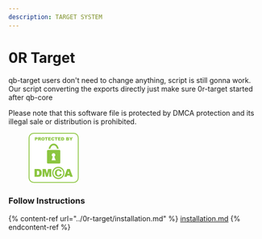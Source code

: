 ```yaml
---
description: TARGET SYSTEM
---
```


# 0R Target

qb-target users don't need to change anything, script is still gonna work. Our script converting the exports directly just make sure 0r-target started after qb-core

Please note that this software file is protected by DMCA protection and its illegal sale or distribution is prohibited.

<figure><img src="../../.gitbook/assets/DMCA_badge_trn_100w.png" alt=""><figcaption></figcaption></figure>

### Follow Instructions

{% content-ref url="../0r-target/installation.md" %}
[installation.md](../0r-target/installation.md)
{% endcontent-ref %}

